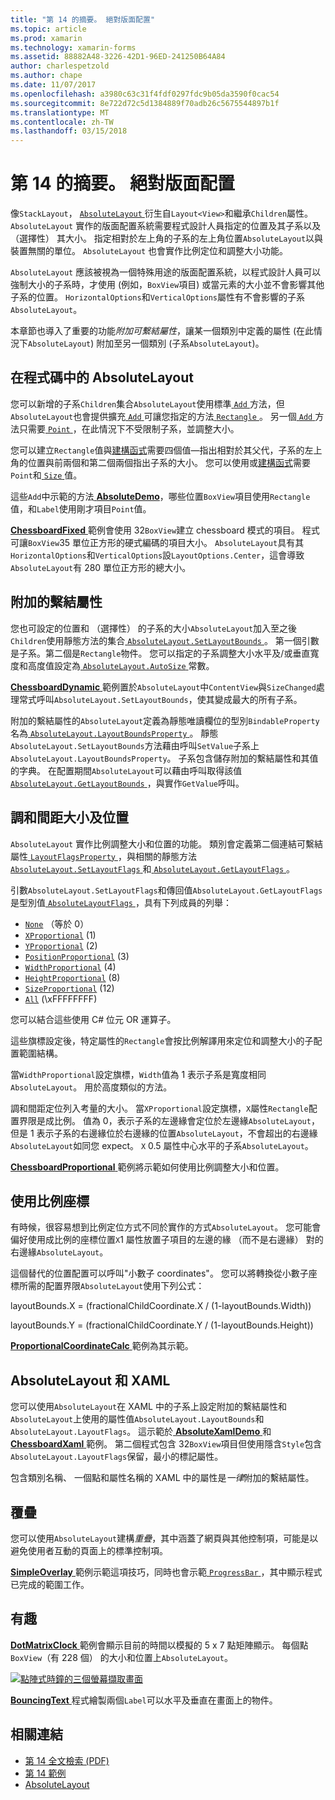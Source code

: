 ```yaml
---
title: "第 14 的摘要。 絕對版面配置"
ms.topic: article
ms.prod: xamarin
ms.technology: xamarin-forms
ms.assetid: 88882A48-3226-42D1-96ED-241250B64A84
author: charlespetzold
ms.author: chape
ms.date: 11/07/2017
ms.openlocfilehash: a3980c63c31f4fdf0297fdc9b05da3590f0cac54
ms.sourcegitcommit: 8e722d72c5d1384889f70adb26c5675544897b1f
ms.translationtype: MT
ms.contentlocale: zh-TW
ms.lasthandoff: 03/15/2018
---
```

# <a name="summary-of-chapter-14-absolute-layout"></a>第 14 的摘要。 絕對版面配置

像`StackLayout`， [ `AbsoluteLayout` ](https://developer.xamarin.com/api/type/Xamarin.Forms.AbsoluteLayout/)衍生自`Layout<View>`和繼承`Children`屬性。 `AbsoluteLayout` 實作的版面配置系統需要程式設計人員指定的位置及其子系以及 （選擇性） 其大小。 指定相對於左上角的子系的左上角位置`AbsoluteLayout`以與裝置無關的單位。 `AbsoluteLayout` 也會實作比例定位和調整大小功能。

`AbsoluteLayout` 應該被視為一個特殊用途的版面配置系統，以程式設計人員可以強制大小的子系時，才使用 (例如，`BoxView`項目) 或當元素的大小並不會影響其他子系的位置。 `HorizontalOptions`和`VerticalOptions`屬性有不會影響的子系`AbsoluteLayout`。

本章節也導入了重要的功能*附加可繫結屬性*，讓某一個類別中定義的屬性 (在此情況下`AbsoluteLayout`) 附加至另一個類別 (子系`AbsoluteLayout`)。

## <a name="absolutelayout-in-code"></a>在程式碼中的 AbsoluteLayout

您可以新增的子系`Children`集合`AbsoluteLayout`使用標準[ `Add` ](https://developer.xamarin.com/api/member/System.Collections.Generic.ICollection%3CT%3E.Add/p/T/)方法，但`AbsoluteLayout`也會提供擴充[ `Add` ](https://developer.xamarin.com/api/member/Xamarin.Forms.AbsoluteLayout+IAbsoluteList%3CT%3E.Add/p/Xamarin.Forms.View/Xamarin.Forms.Rectangle/Xamarin.Forms.AbsoluteLayoutFlags/)可讓您指定的方法[ `Rectangle` ](https://developer.xamarin.com/api/type/Xamarin.Forms.Rectangle/)。 另一個[ `Add` ](https://developer.xamarin.com/api/member/Xamarin.Forms.AbsoluteLayout+IAbsoluteList%3CT%3E.Add/p/Xamarin.Forms.View/Xamarin.Forms.Point/)方法只需要[ `Point` ](https://developer.xamarin.com/api/type/Xamarin.Forms.Point/)，在此情況下不受限制子系，並調整大小。

您可以建立`Rectangle`值與[建構函式](https://developer.xamarin.com/api/constructor/Xamarin.Forms.Rectangle.Rectangle/p/System.Double/System.Double/System.Double/System.Double/)需要四個值&mdash;指出相對於其父代，子系的左上角的位置與前兩個和第二個兩個指出子系的大小。 您可以使用或[建構函式](https://developer.xamarin.com/api/constructor/Xamarin.Forms.Rectangle.Rectangle/p/Xamarin.Forms.Point/Xamarin.Forms.Size/)需要`Point`和[ `Size` ](https://developer.xamarin.com/api/type/Xamarin.Forms.Size/)值。

這些`Add`中示範的方法[ **AbsoluteDemo**](https://github.com/xamarin/xamarin-forms-book-samples/tree/master/Chapter14/AbsoluteDemo)，哪些位置`BoxView`項目使用`Rectangle`值，和`Label`使用剛才項目`Point`值。

[ **ChessboardFixed** ](https://github.com/xamarin/xamarin-forms-book-samples/tree/master/Chapter14/ChessboardFixed)範例會使用 32`BoxView`建立 chessboard 模式的項目。 程式可讓`BoxView`35 單位正方形的硬式編碼的項目大小。 `AbsoluteLayout`具有其`HorizontalOptions`和`VerticalOptions`設`LayoutOptions.Center`，這會導致`AbsoluteLayout`有 280 單位正方形的總大小。

## <a name="attached-bindable-properties"></a>附加的繫結屬性

您也可設定的位置和 （選擇性） 的子系的大小`AbsoluteLayout`加入至之後`Children`使用靜態方法的集合[ `AbsoluteLayout.SetLayoutBounds` ](https://developer.xamarin.com/api/member/Xamarin.Forms.AbsoluteLayout.SetLayoutBounds/p/Xamarin.Forms.BindableObject/Xamarin.Forms.Rectangle/)。 第一個引數是子系。第二個是`Rectangle`物件。 您可以指定的子系調整大小水平及/或垂直寬度和高度值設定為[ `AbsoluteLayout.AutoSize` ](https://developer.xamarin.com/api/property/Xamarin.Forms.AbsoluteLayout.AutoSize/)常數。

[ **ChessboardDynamic** ](https://github.com/xamarin/xamarin-forms-book-samples/tree/master/Chapter14/ChessboardDynamic)範例置於`AbsoluteLayout`中`ContentView`與`SizeChanged`處理常式呼叫`AbsoluteLayout.SetLayoutBounds`，使其變成最大的所有子系。  

附加的繫結屬性的`AbsoluteLayout`定義為靜態唯讀欄位的型別`BindableProperty`名為[ `AbsoluteLayout.LayoutBoundsProperty` ](https://developer.xamarin.com/api/field/Xamarin.Forms.AbsoluteLayout.LayoutBoundsProperty/)。 靜態`AbsoluteLayout.SetLayoutBounds`方法藉由呼叫`SetValue`子系上`AbsoluteLayout.LayoutBoundsProperty`。 子系包含儲存附加的繫結屬性和其值的字典。 在配置期間`AbsoluteLayout`可以藉由呼叫取得該值[ `AbsoluteLayout.GetLayoutBounds` ](https://developer.xamarin.com/api/member/Xamarin.Forms.AbsoluteLayout.GetLayoutBounds/p/Xamarin.Forms.BindableObject/)，與實作`GetValue`呼叫。

## <a name="proportional-sizing-and-positioning"></a>調和間距大小及位置

`AbsoluteLayout` 實作比例調整大小和位置的功能。 類別會定義第二個連結可繫結屬性[ `LayoutFlagsProperty` ](https://developer.xamarin.com/api/field/Xamarin.Forms.AbsoluteLayout.LayoutFlagsProperty/)，與相關的靜態方法[ `AbsoluteLayout.SetLayoutFlags` ](https://developer.xamarin.com/api/member/Xamarin.Forms.AbsoluteLayout.SetLayoutFlags/p/Xamarin.Forms.BindableObject/Xamarin.Forms.AbsoluteLayoutFlags/)和[ `AbsoluteLayout.GetLayoutFlags` ](https://developer.xamarin.com/api/member/Xamarin.Forms.AbsoluteLayout.GetLayoutFlags/p/Xamarin.Forms.BindableObject/)。

引數`AbsoluteLayout.SetLayoutFlags`和傳回值`AbsoluteLayout.GetLayoutFlags`是型別值[ `AbsoluteLayoutFlags` ](https://developer.xamarin.com/api/type/Xamarin.Forms.AbsoluteLayoutFlags/)，具有下列成員的列舉：

- [`None`](https://developer.xamarin.com/api/field/Xamarin.Forms.AbsoluteLayoutFlags.None/) （等於 0）
- [`XProportional`](https://developer.xamarin.com/api/field/Xamarin.Forms.AbsoluteLayoutFlags.XProportional/) (1)
- [`YProportional`](https://developer.xamarin.com/api/field/Xamarin.Forms.AbsoluteLayoutFlags.YProportional/) (2)
- [`PositionProportional`](https://developer.xamarin.com/api/field/Xamarin.Forms.AbsoluteLayoutFlags.PositionProportional/) (3)
- [`WidthProportional`](https://developer.xamarin.com/api/field/Xamarin.Forms.AbsoluteLayoutFlags.WidthProportional/) (4)
- [`HeightProportional`](https://developer.xamarin.com/api/field/Xamarin.Forms.AbsoluteLayoutFlags.HeightProportional/) (8)
- [`SizeProportional`](https://developer.xamarin.com/api/field/Xamarin.Forms.AbsoluteLayoutFlags.SizeProportional/) (12)
- [`All`](https://developer.xamarin.com/api/field/Xamarin.Forms.AbsoluteLayoutFlags.All/) (\xFFFFFFFF)

您可以結合這些使用 C# 位元 OR 運算子。

這些旗標設定後，特定屬性的`Rectangle`會按比例解譯用來定位和調整大小的子配置範圍結構。

當`WidthProportional`設定旗標，`Width`值為 1 表示子系是寬度相同`AbsoluteLayout`。 用於高度類似的方法。

調和間距定位列入考量的大小。 當`XProportional`設定旗標，`X`屬性`Rectangle`配置界限是成比例。 值為 0，表示子系的左邊緣會定位於左邊緣`AbsoluteLayout`，但是 1 表示子系的右邊緣位於右邊緣的位置`AbsoluteLayout`，不會超出的右邊緣`AbsoluteLayout`如同您 expect。 `X` 0.5 屬性中心水平的子系`AbsoluteLayout`。

[ **ChessboardProportional** ](https://github.com/xamarin/xamarin-forms-book-samples/tree/master/Chapter14/ChessboardProportional)範例將示範如何使用比例調整大小和位置。

## <a name="working-with-proportional-coordinates"></a>使用比例座標

有時候，很容易想到比例定位方式不同於實作的方式`AbsoluteLayout`。 您可能會偏好使用成比例的座標位置`X`1 屬性放置子項目的左邊的緣 （而不是右邊緣） 對的右邊緣`AbsoluteLayout`。

這個替代的位置配置可以呼叫"小數子 coordinates"。 您可以將轉換從小數子座標所需的配置界限`AbsoluteLayout`使用下列公式：

layoutBounds.X = (fractionalChildCoordinate.X / (1-layoutBounds.Width))

layoutBounds.Y = (fractionalChildCoordinate.Y / (1-layoutBounds.Height))

[ **ProportionalCoordinateCalc** ](https://github.com/xamarin/xamarin-forms-book-samples/tree/master/Chapter14/PropCoordCalc)範例為其示範。

## <a name="absolutelayout-and-xaml"></a>AbsoluteLayout 和 XAML

您可以使用`AbsoluteLayout`在 XAML 中的子系上設定附加的繫結屬性和`AbsoluteLayout`上使用的屬性值`AbsoluteLayout.LayoutBounds`和`AbsoluteLayout.LayoutFlags`。 這示範於[ **AbsoluteXamlDemo** ](https://github.com/xamarin/xamarin-forms-book-samples/tree/master/Chapter14/AbsoluteXamlDemo)和[ **ChessboardXaml** ](https://github.com/xamarin/xamarin-forms-book-samples/tree/master/Chapter14/ChessboardXaml)範例。 第二個程式包含 32`BoxView`項目但使用隱含`Style`包含`AbsoluteLayout.LayoutFlags`保留，最小的標記屬性。

包含類別名稱、 一個點和屬性名稱的 XAML 中的屬性是*一律*附加的繫結屬性。

## <a name="overlays"></a>覆疊

您可以使用`AbsoluteLayout`建構*重疊*，其中涵蓋了網頁與其他控制項，可能是以避免使用者互動的頁面上的標準控制項。 

[ **SimpleOverlay** ](https://github.com/xamarin/xamarin-forms-book-samples/tree/master/Chapter14/SimpleOverlay)範例示範這項技巧，同時也會示範[ `ProgressBar` ](https://developer.xamarin.com/api/type/Xamarin.Forms.ProgressBar/)，其中顯示程式已完成的範圍工作。

## <a name="some-fun"></a>有趣

[ **DotMatrixClock** ](https://github.com/xamarin/xamarin-forms-book-samples/tree/master/Chapter14/DotMatrixClock)範例會顯示目前的時間以模擬的 5 x 7 點矩陣顯示。 每個點`BoxView`（有 228 個） 的大小和位置上`AbsoluteLayout`。

[![點陣式時鐘的三個螢幕擷取畫面](images/ch14fg08-small.png "點陣式時鐘")](images/ch14fg08-large.png#lightbox "點陣式時鐘")

[ **BouncingText** ](https://github.com/xamarin/xamarin-forms-book-samples/tree/master/Chapter14/BouncingText)程式繪製兩個`Label`可以水平及垂直在畫面上的物件。



## <a name="related-links"></a>相關連結

- [第 14 全文檢索 (PDF)](https://download.xamarin.com/developer/xamarin-forms-book/XamarinFormsBook-Ch14-Apr2016.pdf)
- [第 14 範例](https://github.com/xamarin/xamarin-forms-book-samples/tree/master/Chapter14)
- [AbsoluteLayout](~/xamarin-forms/user-interface/layouts/absolute-layout.md)
